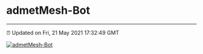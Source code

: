 # admetMesh-Bot
---
⏰ Updated on Fri, 21 May 2021 17:32:49 GMT

[![admetMesh-Bot](https://github.com/kotori-y/admetMesh-bot/actions/workflows/main.yml/badge.svg)](https://github.com/kotori-y/admetMesh-bot/actions/workflows/main.yml)
